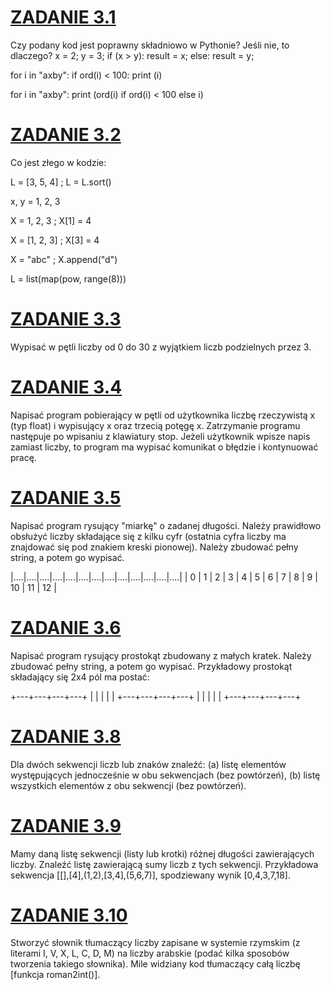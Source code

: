 # [ZADANIE 3.1](Zadanie_3-1.py)
Czy podany kod jest poprawny składniowo w Pythonie? Jeśli nie, to dlaczego?
x = 2; y = 3;
if (x > y):
    result = x;
else:
    result = y;

for i in "axby": if ord(i) < 100: print (i)

for i in "axby": print (ord(i) if ord(i) < 100 else i)

# [ZADANIE 3.2](Zadanie_3-2.py)
Co jest złego w kodzie:

L = [3, 5, 4] ; L = L.sort()

x, y = 1, 2, 3

X = 1, 2, 3 ; X[1] = 4

X = [1, 2, 3] ; X[3] = 4

X = "abc" ; X.append("d")

L = list(map(pow, range(8)))

# [ZADANIE 3.3](Zadanie_3-3.py)
Wypisać w pętli liczby od 0 do 30 z wyjątkiem liczb podzielnych przez 3.

# [ZADANIE 3.4](Zadanie_3-4.py)
Napisać program pobierający w pętli od użytkownika liczbę rzeczywistą x (typ float) i wypisujący x oraz trzecią potęgę x. Zatrzymanie programu następuje po wpisaniu z klawiatury stop. Jeżeli użytkownik wpisze napis zamiast liczby, to program ma wypisać komunikat o błędzie i kontynuować pracę.

# [ZADANIE 3.5](Zadanie_3-5.py)
Napisać program rysujący "miarkę" o zadanej długości. Należy prawidłowo obsłużyć liczby składające się z kilku cyfr (ostatnia cyfra liczby ma znajdować się pod znakiem kreski pionowej). Należy zbudować pełny string, a potem go wypisać.

|....|....|....|....|....|....|....|....|....|....|....|....|....|
| 0  | 1  | 2  | 3  | 4  | 5  | 6  | 7  | 8  | 9  | 10 | 11 | 12 |

# [ZADANIE 3.6](Zadanie_3-6.py)
Napisać program rysujący prostokąt zbudowany z małych kratek. Należy zbudować pełny string, a potem go wypisać. Przykładowy prostokąt składający się 2x4 pól ma postać:

+---+---+---+---+
|   |   |   |   |
+---+---+---+---+
|   |   |   |   | 
+---+---+---+---+

# [ZADANIE 3.8](Zadanie_3-8.py)
Dla dwóch sekwencji liczb lub znaków znaleźć: (a) listę elementów występujących jednocześnie w obu sekwencjach (bez powtórzeń), (b) listę wszystkich elementów z obu sekwencji (bez powtórzeń).

# [ZADANIE 3.9](Zadanie_3-9.py)
Mamy daną listę sekwencji (listy lub krotki) różnej długości zawierających liczby. Znaleźć listę zawierającą sumy liczb z tych sekwencji. Przykładowa sekwencja [[],[4],(1,2),[3,4],(5,6,7)], spodziewany wynik [0,4,3,7,18].

# [ZADANIE 3.10](Zadanie_3-10.py)
Stworzyć słownik tłumaczący liczby zapisane w systemie rzymskim (z literami I, V, X, L, C, D, M) na liczby arabskie (podać kilka sposobów tworzenia takiego słownika). Mile widziany kod tłumaczący całą liczbę [funkcja roman2int()]. 

